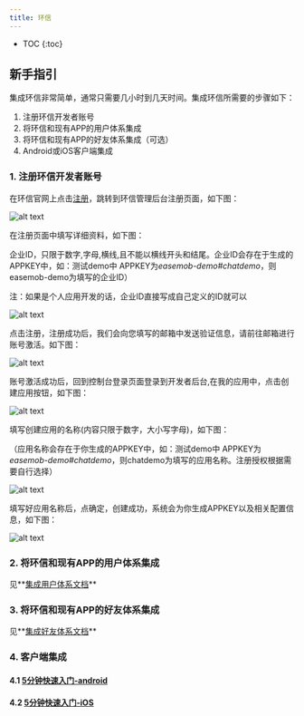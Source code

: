 ```yaml
---
title: 环信
---
```



* TOC
{:toc}

## 新手指引

集成环信非常简单，通常只需要几小时到几天时间。集成环信所需要的步骤如下：

1. 注册环信开发者账号
2. 将环信和现有APP的用户体系集成
3. 将环信和现有APP的好友体系集成（可选）
4. Android或iOS客户端集成


###  1. 注册环信开发者账号

在环信官网上点击[注册](https://console.easemob.com/?comeFrom=easemobHome)，跳转到环信管理后台注册页面，如下图：

![alt text](registericon.png "Title")


在注册页面中填写详细资料，如下图：

企业ID，只限于数字,字母,横线,且不能以横线开头和结尾。企业ID会存在于生成的APPKEY中，如：测试demo中 APPKEY为*easemob-demo#chatdemo*，则easemob-demo为填写的企业ID）

注：如果是个人应用开发的话，企业ID直接写成自己定义的ID就可以

![alt text](consoleregister.png "Title")

点击注册，注册成功后，我们会向您填写的邮箱中发送验证信息，请前往邮箱进行账号激活。如下图：

![alt text](email.png "Title")

账号激活成功后，回到控制台登录页面登录到开发者后台,在我的应用中，点击创建应用按钮，如下图：

![alt text](consolehome.png "Title")

填写创建应用的名称(内容只限于数字，大小写字母)，如下图：

（应用名称会存在于你生成的APPKEY中，如：测试demo中 APPKEY为*easemob-demo#chatdemo*，则chatdemo为填写的应用名称。注册授权根据需要自行选择）

![alt text](creatapp.png "Title")

填写好应用名称后，点确定，创建成功，系统会为你生成APPKEY以及相关配置信息，如下图：

![alt text](appkey.png "Title")

###  2. 将环信和现有APP的用户体系集成

见**[集成用户体系文档](/docs/emchat/usersystem.html)**


###  3. 将环信和现有APP的好友体系集成

见**[集成好友体系文档](/docs/emchat/friendsystem.html)**


###  4. 客户端集成

####  4.1 [5分钟快速入门-android](/docs/emchat/android/quickstartUI.html)

####  4.2 [5分钟快速入门-iOS](/docs/emchat/ios/quickstart.html)
